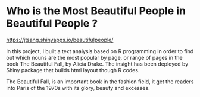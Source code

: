 # Who is the Most Beautiful People in Beautiful People ?
https://jtsang.shinyapps.io/beautifulpeople/

In this project, I built a text analysis based on R programming in order to find out which nouns are the most popular by page, or range of pages in the book The Beautiful Fall, by Alicia Drake. The insight has been deployed by Shiny package that builds html layout though R codes.

The Beautiful Fall, is an important book in the fashion field, it get the readers into Paris of the 1970s with its glory, beauty and excesses.
